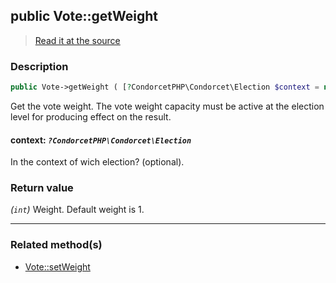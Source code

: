 ## public Vote::getWeight

> [Read it at the source](https://github.com/julien-boudry/Condorcet/blob/master/src/Vote.php#L702)

### Description    

```php
public Vote->getWeight ( [?CondorcetPHP\Condorcet\Election $context = null] ): int
```

Get the vote weight. The vote weight capacity must be active at the election level for producing effect on the result.
    

#### **context:** *`?CondorcetPHP\Condorcet\Election`*   
In the context of wich election? (optional).    


### Return value   

*(`int`)* Weight. Default weight is 1.


---------------------------------------

### Related method(s)      

* [Vote::setWeight](/Docs/api-reference/Vote%20Class/Vote--setWeight.md)    
